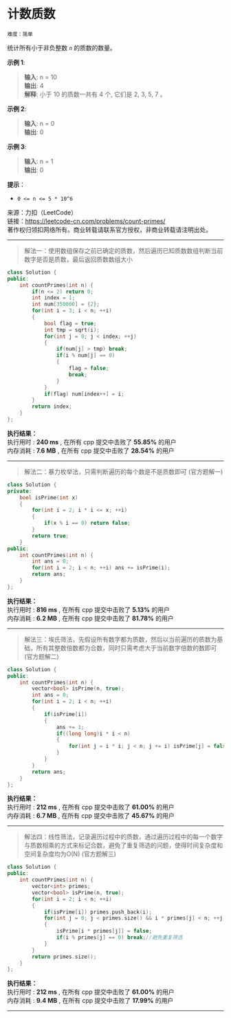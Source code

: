 # 计数质数 #  
`难度：简单` 

统计所有小于非负整数 *`n`* 的质数的数量。  

**示例 1**:  
>**输入**: n = 10  
>**输出**: 4  
>**解释**: 小于 10 的质数一共有 4 个, 它们是 2, 3, 5, 7 。  

**示例 2**:  
>**输入**: n = 0  
>**输出**: 0  

**示例 3**:  
>**输入**: n = 1  
>**输出**: 0  

**提示**：  
- `0 <= n <= 5 * 10^6`  

来源：力扣（LeetCode）  
链接：https://leetcode-cn.com/problems/count-primes/  
著作权归领扣网络所有。商业转载请联系官方授权，非商业转载请注明出处。  

---  
>解法一：使用数组保存之前已确定的质数，然后遍历已知质数数组判断当前数字是否是质数，最后返回质数数组大小  

```C++  
class Solution {
public:
    int countPrimes(int n) {
        if(n <= 2) return 0;
        int index = 1;
        int num[350000] = {2};
        for(int i = 3; i < n; ++i)
        {
            bool flag = true;
            int tmp = sqrt(i);
            for(int j = 0; j < index; ++j)
            {
                if(num[j] > tmp) break;
                if(i % num[j] == 0)
                {
                    flag = false;
                    break;
                }
            }
            if(flag) num[index++] = i;
        }
        return index;
    }
};
```  

**执行结果：**  
执行用时 : **240 ms** , 在所有 cpp 提交中击败了 **55.85%** 的用户  
内存消耗 : **7.6 MB** , 在所有 cpp 提交中击败了 **28.54%** 的用户  

---  
>解法二：暴力枚举法，只需判断遍历的每个数是不是质数即可 (官方题解一)  

```C++  
class Solution {
private:
    bool isPrime(int x)
    {
        for(int i = 2; i * i <= x; ++i)
        {
            if(x % i == 0) return false;
        }
        return true;
    }
public:
    int countPrimes(int n) {
        int ans = 0;
        for(int i = 2; i < n; ++i) ans += isPrime(i);
        return ans;
    }
};
```  

**执行结果：**  
执行用时 : **816 ms** , 在所有 cpp 提交中击败了 **5.13%** 的用户  
内存消耗 : **6.2 MB** , 在所有 cpp 提交中击败了 **81.78%** 的用户  

---  
>解法三：埃氏筛法，先假设所有数字都为质数，然后以当前遍历的质数为基础，所有其整数倍数都为合数，同时只需考虑大于当前数字倍数的数即可 (官方题解二)  

```C++  
class Solution {
public:
    int countPrimes(int n) {
        vector<bool> isPrime(n, true);
        int ans = 0;
        for(int i = 2; i < n; ++i)
        {
            if(isPrime[i])
            {
                ans += 1;
                if((long long)i * i < n)
                {
                    for(int j = i * i; j < n; j += i) isPrime[j] = false;
                }
            }
        }
        return ans;
    }
};
```  

**执行结果：**  
执行用时 : **212 ms** , 在所有 cpp 提交中击败了 **61.00%** 的用户  
内存消耗 : **6.7 MB** , 在所有 cpp 提交中击败了 **45.67%** 的用户  

---  
>解法四：线性筛法，记录遍历过程中的质数，通过遍历过程中的每一个数字与质数相乘的方式来标记合数，避免了重复筛选的问题，使得时间复杂度和空间复杂度均为O(N) (官方题解三)  

```C++  
class Solution {
public:
    int countPrimes(int n) {
        vector<int> primes;
        vector<bool> isPrime(n, true);
        for(int i = 2; i < n; ++i)
        {
            if(isPrime[i]) primes.push_back(i);
            for(int j = 0; j < primes.size() && i * primes[j] < n; ++j)
            {
                isPrime[i * primes[j]] = false;
                if(i % primes[j] == 0) break;//避免重复筛选
            }
        }
        return primes.size();
    }
};
```  

**执行结果：**  
执行用时 : **212 ms** , 在所有 cpp 提交中击败了 **61.00%** 的用户  
内存消耗 : **9.4 MB** , 在所有 cpp 提交中击败了 **17.99%** 的用户  

---  